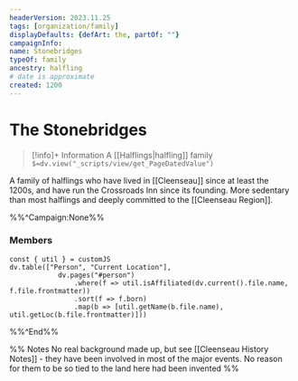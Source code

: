 ```yaml
---
headerVersion: 2023.11.25
tags: [organization/family]
displayDefaults: {defArt: the, partOf: ""}
campaignInfo:
name: Stonebridges
typeOf: family
ancestry: halfling
# date is approximate
created: 1200
---
```

# The Stonebridges
>[!info]+ Information
> A [[Halflings|halfling]] family
> `$=dv.view("_scripts/view/get_PageDatedValue")`

A family of halflings who have lived in [[Cleenseau]] since at least the 1200s, and have run the Crossroads Inn since its founding. More sedentary than most halflings and deeply committed to the [[Cleenseau Region]]. 

%%^Campaign:None%%
### Members

```dataviewjs
const { util } = customJS
dv.table(["Person", "Current Location"], 
			dv.pages("#person")
				.where(f => util.isAffiliated(dv.current().file.name, f.file.frontmatter))
				.sort(f => f.born)
				.map(b => [util.getName(b.file.name), util.getLoc(b.file.frontmatter)]))
```
%%^End%%

%% Notes
No real background made up, but see [[Cleenseau History Notes]] - they have been involved in most of the major events. No reason for them to be so tied to the land here had been invented
%%